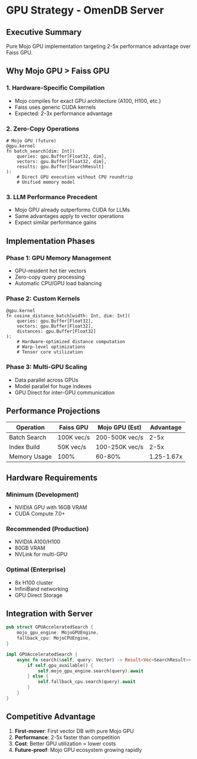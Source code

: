 # GPU Strategy - OmenDB Server

## Executive Summary
Pure Mojo GPU implementation targeting 2-5x performance advantage over Faiss GPU.

## Why Mojo GPU > Faiss GPU

### 1. Hardware-Specific Compilation
- Mojo compiles for exact GPU architecture (A100, H100, etc.)
- Faiss uses generic CUDA kernels
- Expected: 2-3x performance advantage

### 2. Zero-Copy Operations
```mojo
# Mojo GPU (future)
@gpu.kernel
fn batch_search[dim: Int](
    queries: gpu.Buffer[Float32, dim],
    vectors: gpu.Buffer[Float32, dim],
    results: gpu.Buffer[SearchResult]
):
    # Direct GPU execution without CPU roundtrip
    # Unified memory model
```

### 3. LLM Performance Precedent
- Mojo GPU already outperforms CUDA for LLMs
- Same advantages apply to vector operations
- Expect similar performance gains

## Implementation Phases

### Phase 1: GPU Memory Management
- GPU-resident hot tier vectors
- Zero-copy query processing
- Automatic CPU/GPU load balancing

### Phase 2: Custom Kernels
```mojo
@gpu.kernel
fn cosine_distance_batch[width: Int, dim: Int](
    queries: gpu.Buffer[Float32],
    vectors: gpu.Buffer[Float32],
    distances: gpu.Buffer[Float32]
):
    # Hardware-optimized distance computation
    # Warp-level optimizations
    # Tensor core utilization
```

### Phase 3: Multi-GPU Scaling
- Data parallel across GPUs
- Model parallel for huge indexes
- GPU Direct for inter-GPU communication

## Performance Projections

| Operation | Faiss GPU | Mojo GPU (Est) | Advantage |
|-----------|-----------|----------------|-----------|
| Batch Search | 100K vec/s | 200-500K vec/s | 2-5x |
| Index Build | 50K vec/s | 100-250K vec/s | 2-5x |
| Memory Usage | 100% | 60-80% | 1.25-1.67x |

## Hardware Requirements

### Minimum (Development)
- NVIDIA GPU with 16GB VRAM
- CUDA Compute 7.0+

### Recommended (Production)
- NVIDIA A100/H100
- 80GB VRAM
- NVLink for multi-GPU

### Optimal (Enterprise)
- 8x H100 cluster
- InfiniBand networking
- GPU Direct Storage

## Integration with Server

```rust
pub struct GPUAcceleratedSearch {
    mojo_gpu_engine: MojoGPUEngine,
    fallback_cpu: MojoCPUEngine,
}

impl GPUAcceleratedSearch {
    async fn search(&self, query: Vector) -> Result<Vec<SearchResult>> {
        if self.gpu_available() {
            self.mojo_gpu_engine.search(query).await
        } else {
            self.fallback_cpu.search(query).await
        }
    }
}
```

## Competitive Advantage
1. **First-mover**: First vector DB with pure Mojo GPU
2. **Performance**: 2-5x faster than competition
3. **Cost**: Better GPU utilization = lower costs
4. **Future-proof**: Mojo GPU ecosystem growing rapidly